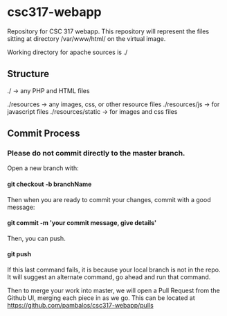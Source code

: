 # csc317-webapp
Repository for CSC 317 webapp. This repository will represent the files sitting at directory /var/www/html/ on the virtual image.

Working directory for apache sources is ./

## Structure
./ -> any PHP and HTML files 

./resources -> any images, css, or other resource files
./resources/js -> for javascript files
./resources/static -> for images and css files

## Commit Process

### Please do not commit directly to the master branch. 

Open a new branch with: 

#### git checkout -b branchName

Then when you are ready to commit your changes, commit with a good message:

#### git commit -m 'your commit message, give details'

Then, you can push. 

#### git push

If this last command fails, it is because your local branch is not in the repo. It will suggest an alternate command, go ahead and run that command.

Then to merge your work into master, we will open a Pull Request from the Github UI, merging each piece in as we go.
This can be located at https://github.com/pambalos/csc317-webapp/pulls
